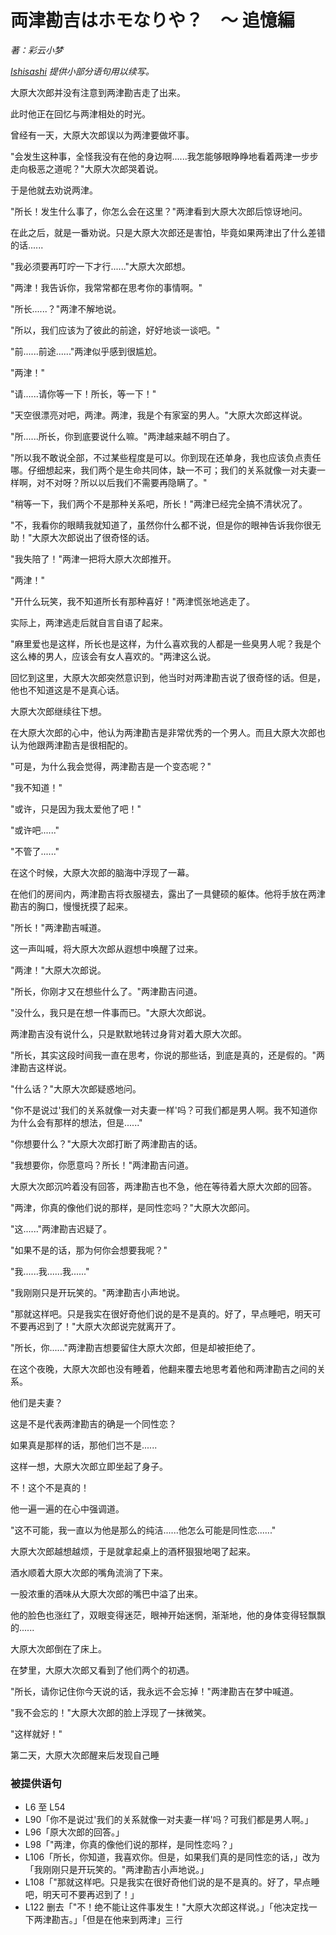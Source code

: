 # 両津勘吉はホモなりや？　〜 追憶編
_著：彩云小梦_

_[Ishisashi](https://github.com/mrhso) 提供小部分语句用以续写。_

大原大次郎并没有注意到两津勘吉走了出来。

此时他正在回忆与两津相处的时光。

曾经有一天，大原大次郎误以为两津要做坏事。

"会发生这种事，全怪我没有在他的身边啊......我怎能够眼睁睁地看着两津一步步走向极恶之道呢？"大原大次郎哭着说。

于是他就去劝说两津。

"所长！发生什么事了，你怎么会在这里？"两津看到大原大次郎后惊讶地问。

在此之后，就是一番劝说。只是大原大次郎还是害怕，毕竟如果两津出了什么差错的话......

"我必须要再叮咛一下才行......"大原大次郎想。

"两津！我告诉你，我常常都在思考你的事情啊。"

"所长......？"两津不解地说。

"所以，我们应该为了彼此的前途，好好地谈一谈吧。"

"前......前途......"两津似乎感到很尴尬。

"两津！"

"请......请你等一下！所长，等一下！"

"天空很漂亮对吧，两津。两津，我是个有家室的男人。"大原大次郎这样说。

"所......所长，你到底要说什么嘛。"两津越来越不明白了。

"所以我不敢说全部，不过某些程度是可以。你到现在还单身，我也应该负点责任哪。仔细想起来，我们两个是生命共同体，缺一不可；我们的关系就像一对夫妻一样啊，对不对呀？所以以后我们不需要再隐瞒了。"

"稍等一下，我们两个不是那种关系吧，所长！"两津已经完全搞不清状况了。

"不，我看你的眼睛我就知道了，虽然你什么都不说，但是你的眼神告诉我你很无助！"大原大次郎说出了很奇怪的话。

"我失陪了！"两津一把将大原大次郎推开。

"两津！"

"开什么玩笑，我不知道所长有那种喜好！"两津慌张地逃走了。

实际上，两津逃走后就自言自语了起来。

"麻里爱也是这样，所长也是这样，为什么喜欢我的人都是一些臭男人呢？我是个这么棒的男人，应该会有女人喜欢的。"两津这么说。

回忆到这里，大原大次郎突然意识到，他当时对两津勘吉说了很奇怪的话。但是，他也不知道这是不是真心话。

大原大次郎继续往下想。

在大原大次郎的心中，他认为两津勘吉是非常优秀的一个男人。而且大原大次郎也认为他跟两津勘吉是很相配的。

"可是，为什么我会觉得，两津勘吉是一个变态呢？"

"我不知道！"

"或许，只是因为我太爱他了吧！"

"或许吧......"

"不管了......"

在这个时候，大原大次郎的脑海中浮现了一幕。

在他们的房间内，两津勘吉将衣服褪去，露出了一具健硕的躯体。他将手放在两津勘吉的胸口，慢慢抚摸了起来。

"所长！"两津勘吉喊道。

这一声叫喊，将大原大次郎从遐想中唤醒了过来。

"两津！"大原大次郎说。

"所长，你刚才又在想些什么了。"两津勘吉问道。

"没什么，我只是在想一件事而已。"大原大次郎说。

两津勘吉没有说什么，只是默默地转过身背对着大原大次郎。

"所长，其实这段时间我一直在思考，你说的那些话，到底是真的，还是假的。"两津勘吉这样说。

"什么话？"大原大次郎疑惑地问。

"你不是说过'我们的关系就像一对夫妻一样'吗？可我们都是男人啊。我不知道你为什么会有那样的想法，但是......"

"你想要什么？"大原大次郎打断了两津勘吉的话。

"我想要你，你愿意吗？所长！"两津勘吉问道。

大原大次郎沉吟着没有回答，两津勘吉也不急，他在等待着大原大次郎的回答。

"两津，你真的像他们说的那样，是同性恋吗？"大原大次郎问。

"这......"两津勘吉迟疑了。

"如果不是的话，那为何你会想要我呢？"

"我......我......我......"

"我刚刚只是开玩笑的。"两津勘吉小声地说。

"那就这样吧。只是我实在很好奇他们说的是不是真的。好了，早点睡吧，明天可不要再迟到了！"大原大次郎说完就离开了。

"所长，你......"两津勘吉想要留住大原大次郎，但是却被拒绝了。

在这个夜晚，大原大次郎也没有睡着，他翻来覆去地思考着他和两津勘吉之间的关系。

他们是夫妻？

这是不是代表两津勘吉的确是一个同性恋？

如果真是那样的话，那他们岂不是......

这样一想，大原大次郎立即坐起了身子。

不！这个不是真的！

他一遍一遍的在心中强调道。

"这不可能，我一直以为他是那么的纯洁......他怎么可能是同性恋......"

大原大次郎越想越烦，于是就拿起桌上的酒杯狠狠地喝了起来。

酒水顺着大原大次郎的嘴角流淌了下来。

一股浓重的酒味从大原大次郎的嘴巴中溢了出来。

他的脸色也涨红了，双眼变得迷茫，眼神开始迷惘，渐渐地，他的身体变得轻飘飘的......

大原大次郎倒在了床上。

在梦里，大原大次郎又看到了他们两个的初遇。

"所长，请你记住你今天说的话，我永远不会忘掉！"两津勘吉在梦中喊道。

"我不会忘的！"大原大次郎的脸上浮现了一抹微笑。

"这样就好！"

第二天，大原大次郎醒来后发现自己睡

### 被提供语句
- L6 至 L54
- L90「你不是说过'我们的关系就像一对夫妻一样'吗？可我们都是男人啊。」
- L96「原大次郎的回答。」
- L98「"两津，你真的像他们说的那样，是同性恋吗？」
- L106「所长，你知道，我喜欢你。但是，如果我们真的是同性恋的话，」改为「我刚刚只是开玩笑的。"两津勘吉小声地说。」
- L108「"那就这样吧。只是我实在很好奇他们说的是不是真的。好了，早点睡吧，明天可不要再迟到了！」
- L122 删去「"不！绝不能让这件事发生！"大原大次郎这样说。」「他决定找一下两津勘吉。」「但是在他来到两津」三行
